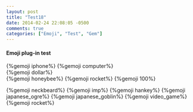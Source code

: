 ```yaml
---
layout: post
title: "Test18"
date: 2014-02-24 22:08:05 -0500
comments: true
categories: ["Emoji", "Test", "Gem"]
---
```


#### Emoji plug-in test
{%gemoji iphone%} 
{%gemoji computer%}  
{%gemoji dollar%}   
{%gemoji honeybee%} 
{%gemoji rocket%}
{%gemoji 100%}

{%gemoji neckbeard%} 
{%gemoji imp%}
{%gemoji hankey%}
{%gemoji japanese_ogre%}
{%gemoji japanese_goblin%} 
{%gemoji video_game%}
{%gemoji rocket%}